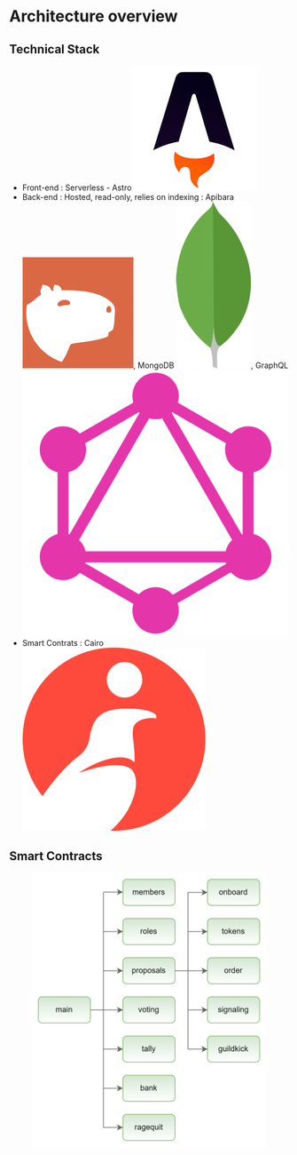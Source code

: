 # Architecture overview

## Technical Stack

* Front-end : Serverless - Astro<img src="../.gitbook/assets/astro.png" alt="" data-size="line">
* Back-end : Hosted, read-only, relies on indexing : Apibara <img src="../.gitbook/assets/apibara (1).png" alt="" data-size="line">, MongoDB <img src="../.gitbook/assets/mongo.png" alt="" data-size="line">, GraphQL<img src="../.gitbook/assets/GraphQL.png" alt="" data-size="line">
* Smart Contrats : Cairo <img src="../.gitbook/assets/cairo.svg" alt="" data-size="line">&#x20;

## Smart Contracts&#x20;



<figure><img src="../.gitbook/assets/image (1).png" alt=""><figcaption></figcaption></figure>

